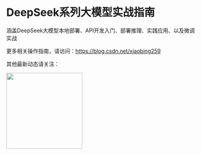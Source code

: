 # DeepSeek系列大模型实战指南

涵盖DeepSeek大模型本地部署、API开发入门、部署推理、实践应用、以及微调实战

更多相关操作指南，请访问：https://blog.csdn.net/xiaobing259

其他最新动态请关注：

<img src="../my-books/img_11.png" width="200" height="200"/>


